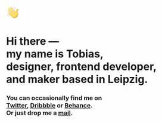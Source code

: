 ![](wave.gif)
<h1>Hi there ―<br> my name is Tobias,<br> designer, frontend developer, <br> and maker based in Leipzig.</h1>

<h3>
  You can occasionally find me on <br> <a href="https://twitter.com/tobimori">Twitter</a>, 
  <a href="https://dribbble.com/tobimori">Dribbble</a> or <a href="https://behance.net/tobimori">Behance</a>.<br>
  Or just drop me a <a href="mailto:tobias@moeritz.cc">mail</a>.
</h3>
